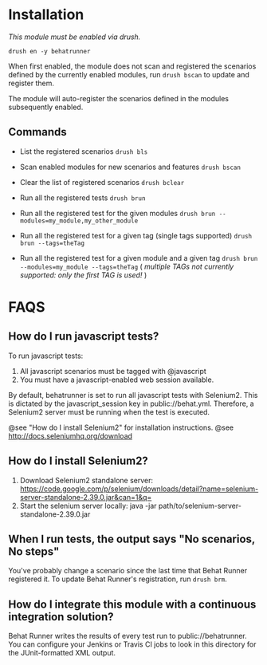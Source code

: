 Installation
================================================================================

*This module must be enabled via drush.*

`drush en -y behatrunner`

When first enabled, the module does not scan and registered the scenarios defined
by the currently enabled modules, run `drush bscan` to update and register them.

The module will auto-register the scenarios defined in the modules subsequently
enabled.

Commands
--------------------------------------------------------------------------------

- List the registered scenarios
  `drush bls`

- Scan enabled modules for new scenarios and features
  `drush bscan`

- Clear the list of registered scenarios
  `drush bclear`

- Run all the registered tests
  `drush brun`

- Run all the registered test for the given modules
  `drush brun --modules=my_module,my_other_module`
  
- Run all the registered test for a given tag (single tags supported)
  `drush brun --tags=theTag`

      
- Run all the registered test for a given module and a given tag
  `drush brun --modules=my_module --tags=theTag`  ( *multiple TAGs not currently supported: only the first TAG is used!* )


FAQS
================================================================================

How do I run javascript tests?
--------------------------------------------------------------------------------

To run javascript tests:

1. All javascript scenarios must be tagged with @javascript
2. You must have a javascript-enabled web session available.

By default, behatrunner is set to run all javascript tests with
Selenium2. This is dictated by the javascript_session key in public://behat.yml.
Therefore, a Selenium2 server must be running when the test is executed.

@see "How do I install Selenium2" for installation instructions.
@see http://docs.seleniumhq.org/download

How do I install Selenium2?
--------------------------------------------------------------------------------

1. Download Selenium2 standalone server:
   https://code.google.com/p/selenium/downloads/detail?name=selenium-server-standalone-2.39.0.jar&can=1&q=
2. Start the selenium server locally:
   java -jar path/to/selenium-server-standalone-2.39.0.jar

When I run tests, the output says "No scenarios, No steps"
--------------------------------------------------------------------------------

You've probably change a scenario since the last time that Behat Runner
registered it. To update Behat Runner's registration, run `drush brm`.

How do I integrate this module with a continuous integration solution?
--------------------------------------------------------------------------------

Behat Runner writes the results of every test run to public://behatrunner. You
can configure your Jenkins or Travis CI jobs to look in this directory for the
JUnit-formatted XML output.
